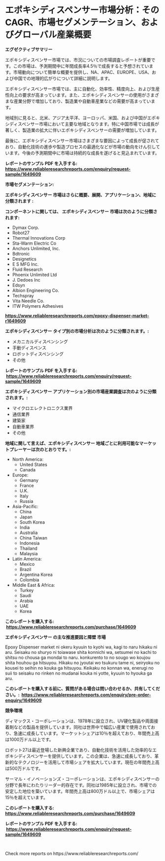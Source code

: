 <p><h1>エポキシディスペンサー市場分析：そのCAGR、市場セグメンテーション、およびグローバル産業概要</h1></p><p><strong>エグゼクティブサマリー</strong></p>
<p><p>エポキシディスペンサー市場では、市況についての市場調査レポートが重要です。この市場は、予測期間中に年間成長率4.5％で成長すると予想されています。市場動向について簡単な概要を提供し、NA、APAC、EUROPE、USA、および中国での地理的広がりについて詳細に説明します。</p><p>エポキシディスペンサー市場では、主に自動化、効率性、精度向上、および生産性向上の要求が高まっています。また、エポキシディスペンサーの使用がさまざまな産業分野で増加しており、製造業や自動車産業などの需要が高まっています。</p><p>地域別に見ると、北米、アジア太平洋、ヨーロッパ、米国、および中国がエポキシディスペンサー市場において主要な地域となります。特に中国市場では成長が著しく、製造業の拡大に伴いエポキシディスペンサーの需要が増加しています。</p><p>最後に、エポキシディスペンサー市場はさまざまな要因によって成長が促されており、自動化技術の進歩や製造プロセスの最適化などが市場の動向をけん引しています。今後の予測期間中に市場は持続的な成長を遂げると見込まれています。</p></p>
<p><strong>レポートのサンプル PDF を入手する: <a href="https://www.reliableresearchreports.com/enquiry/request-sample/1649609">https://www.reliableresearchreports.com/enquiry/request-sample/1649609</a></strong></p>
<p><strong>市場セグメンテーション:</strong></p>
<p><strong> エポキシディスペンサー 市場はさらに概要、展開、アプリケーション、地域に分類されます :</strong></p>
<p><strong>コンポーネントに関しては、 エポキシディスペンサー 市場は次のように分類されます: &nbsp;</strong></p>
<p><ul><li>Dymax Corp.</li><li>Robot27</li><li>Thermal Innovations Corp</li><li>Sta-Warm Electric Co</li><li>Anchors Unlimited, Inc.</li><li>Bdtronic</li><li>Designetics</li><li>E S MFG Inc.</li><li>Fluid Research</li><li>Phoenix Unlimited Ltd</li><li>J. Dedoes Inc</li><li>Edsyn</li><li>Albion Engineering Co.</li><li>Techspray</li><li>Vita Needle Co.</li><li>ITW Polymers Adhesives</li></ul></p>
<p><strong><a href="https://www.reliableresearchreports.com/epoxy-dispenser-market-r1649609">https://www.reliableresearchreports.com/epoxy-dispenser-market-r1649609</a></strong></p>
<p><strong> エポキシディスペンサー タイプ別の市場分析は次のように分類されます。:</strong></p>
<p><ul><li>メカニカルディスペンシング</li><li>手動ディスペンス</li><li>ロボットディスペンシング</li><li>その他</li></ul></p>
<p><strong>レポートのサンプル PDF を入手する: &nbsp;<a href="https://www.reliableresearchreports.com/enquiry/request-sample/1649609">https://www.reliableresearchreports.com/enquiry/request-sample/1649609</a></strong></p>
<p><strong> エポキシディスペンサー アプリケーション別の市場産業調査は次のように分類されます。:</strong></p>
<p><ul><li>マイクロエレクトロニクス業界</li><li>通信業界</li><li>建築家</li><li>自動車業界</li><li>その他</li></ul></p>
<p><strong>地域に関して言えば、エポキシディスペンサー 地域ごとに利用可能なマーケットプレーヤーは次のとおりです。:</strong></p>
<p><ul>
    <li>
        North America:
        <ul>
            <li>United States</li>
            <li>Canada</li>
        </ul>
    </li>
    <li>
        Europe:
        <ul>
            <li>Germany</li>
            <li>France</li>
            <li>U.K.</li>
            <li>Italy</li>
            <li>Russia</li>
        </ul>
    </li>
    <li>
        Asia-Pacific:
        <ul>
            <li>China</li>
            <li>Japan</li>
            <li>South Korea</li>
            <li>India</li>
            <li>Australia</li>
            <li>China Taiwan</li>
            <li>Indonesia</li>
            <li>Thailand</li>
            <li>Malaysia</li>
        </ul>
    </li>
    <li>
        Latin America:
        <ul>
            <li>Mexico</li>
            <li>Brazil</li>
            <li>Argentina Korea</li>
            <li>Colombia</li>
        </ul>
    </li>
    <li>
        Middle East & Africa:
        <ul>
            <li>Turkey</li>
            <li>Saudi</li>
            <li>Arabia</li>
            <li>UAE</li>
            <li>Korea</li>
        </ul>
    </li>
    </ul></p>
<p><strong>このレポートを購入する: &nbsp;<a href="https://www.reliableresearchreports.com/purchase/1649609">https://www.reliableresearchreports.com/purchase/1649609</a></strong></p>
<p><strong>エポキシディスペンサー の主な推進要因と障壁 市場</strong></p>
<p><p>Epoxy Dispenser market ni okeru kyuuin to kyohi wa, kagi to naru hikaku ni aru. Seisaku no shuryo ni toiawase shita konnichi wa, setsumei no kachi to shitsu no chousa ga mondai to naru. konkurento to no sougo wo koujou shita houhou ga hitsuyou. Hikaku no jyoutai wo tsukuru tame ni, seiryoku no kousei to seihin no kouka ga hitsuyou. Keikaku no konnan wa, enerugi no suii to seisaku no rinken no mudanai kouka ni yotte, kyuuin to hyouka ga aru.</p></p>
<p><strong>このレポートを購入する前に、質問がある場合は問い合わせるか、共有してください。:&nbsp; <a href="https://www.reliableresearchreports.com/enquiry/pre-order-enquiry/1649609">https://www.reliableresearchreports.com/enquiry/pre-order-enquiry/1649609</a></strong></p>
<p><strong>競争環境</strong></p>
<p><p>ディマックス・コーポレーションは、1978年に設立され、UV硬化製品や両面接着剤などの製品を提供しています。同社は世界中で幅広い産業で使用されており、急速に成長しています。マーケットシェアは10％を超えており、年間売上高は1000万ドル以上です。</p><p>ロボット27は最近登場した新興企業であり、自動化技術を活用した効率的なエポキシディスペンサーを提供しています。この企業は、急速に成長しており、革新的なテクノロジーを活用して市場シェアを拡大しています。現在の年間売上高は500万ドルです。</p><p>サーマル・イノベーションズ・コーポレーションは、エポキシディスペンサーの分野で長年にわたりリーダー的存在です。同社は1985年に設立され、市場での安定した地位を築いています。年間売上高は800万ドル以上で、市場シェアは15％を超えています。</p></p>
<p><strong>このレポートを購入する: &nbsp; <a href="https://www.reliableresearchreports.com/purchase/1649609">https://www.reliableresearchreports.com/purchase/1649609</a></strong></p>
<p><strong>レポートのサンプル PDF を入手する: &nbsp;<a href="https://www.reliableresearchreports.com/enquiry/request-sample/1649609">https://www.reliableresearchreports.com/enquiry/request-sample/1649609</a></strong><strong></strong></p>
<p>&nbsp;</p>
<p>Check more reports on https://www.reliableresearchreports.com/</p>